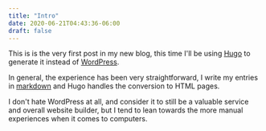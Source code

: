 ```yaml
---
title: "Intro"
date: 2020-06-21T04:43:36-06:00
draft: false
---
```

This is is the very first post in my new blog, this time I'll be using [Hugo](https://gohugo.io) to generate it instead of [WordPress](https://wordpress.org).

In general, the experience has been very straightforward, I write my entries in [markdown](https://en.wikipedia.org/wiki/Markdown) and Hugo handles the conversion to HTML pages.

I don't hate WordPress at all, and consider it to still be a valuable service and overall website builder, but I tend to lean towards the more manual experiences when it comes to computers.
